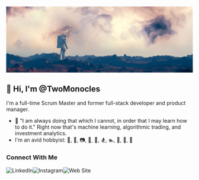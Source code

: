 ![](https://github.com/TwoMonocles/TwoMonocles/blob/main/github_banner_1280x454.jpg)

## 👋 Hi, I'm @TwoMonocles
I'm a full-time Scrum Master and former full-stack developer and product manager.

- 🌱 "I am always doing that which I cannot, in order that I may learn how to do it." Right now that's machine learning, algorithmic trading, and investment analytics.
- I'm an avid hobbyist: :mountain_bicyclist:, :evergreen_tree:, :camera:, :gun:, :tennis:, :snowboarder:, :swimmer:, :space_invader:, :beer:, :rowboat: 

### Connect With Me 

[<img align="left" alt="LinkedIn" src="https://img.shields.io/badge/LinkedIn-0077B5?style=for-the-badge&logo=linkedin&logoColor=white"/>](https://www.linkedin.com/in/hireshaun)
[<img align="left" alt="Instagram" src="https://img.shields.io/badge/Instagram-E4405F?style=for-the-badge&logo=instagram&logoColor=white"/>](https://www.instagram.com/joefission/)
[<img align="left" alt="Web Site" src="https://img.shields.io/badge/Wordpress-21759B?style=for-the-badge&logo=wordpress&logoColor=white"/>](https://www.shaun-taylor.com)




